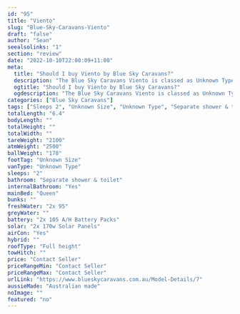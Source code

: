 ```yaml
---
id: "95"
title: "Viento"
slug: "Blue-Sky-Caravans-Viento"
draft: "false"
author: "Sean"
seealsolinks: "1"
section: "review"
date: "2022-10-10T22:00:09+11:00"
meta:
  title: "Should I buy Viento by Blue Sky Caravans?"
  description: "The Blue Sky Caravans Viento is classed as Unknown Type, and sleeps 2 people. It is Australian made and comes in at Unknown Size. It generally has Separate shower & toilet."
  ogtitle: "Should I buy Viento by Blue Sky Caravans?"
  ogdescription: "The Blue Sky Caravans Viento is classed as Unknown Type, and sleeps 2 people. It is Australian made and comes in at Unknown Size. It generally has Separate shower & toilet."
categories: ["Blue Sky Caravans"]
tags: ["Sleeps 2", "Unknown Size", "Unknown Type", "Separate shower & toilet", "Full height", "Price Unknown"]
totalLength: "6.4"
bodyLength: ""
totalHeight: ""
totalWidth: ""
tareWeight: "2100"
atmWeight: "2500"
ballWeight: "178"
footTag: "Unknown Size"
vanType: "Unknown Type"
sleeps: "2"
bathroom: "Separate shower & toilet"
internalBathroom: "Yes"
mainBed: "Queen"
bunks: ""
freshWater: "2x 95"
greyWater: ""
battery: "2x 105 A/H Battery Packs"
solar: "2x 170w Solar Panels"
airCon: "Yes"
hybrid: ""
roofType: "Full height"
towHitch: ""
price: "Contact Seller"
priceRangeMin: "Contact Seller"
priceRangeMax: "Contact Seller"
urlLink: "https://www.blueskycaravans.com.au/Model-Details/7"
aussieMade: "Australian made"
noImage: ""
featured: "no"
---
```

